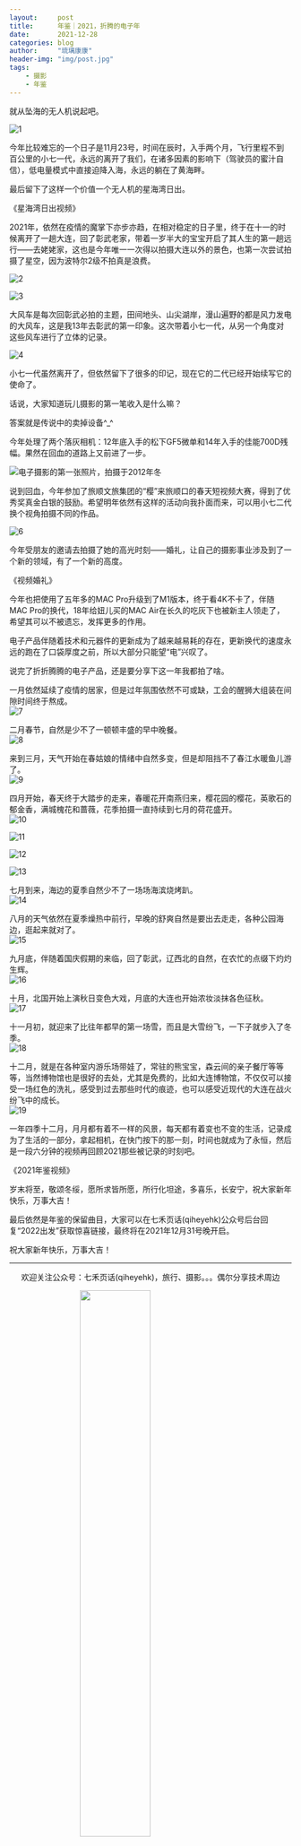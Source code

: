 ```yaml
---
layout:     post
title:      年鉴｜2021，折腾的电子年
date:       2021-12-28
categories: blog
author:     "琉璃康康"
header-img: "img/post.jpg"
tags:
    - 摄影
    - 年鉴
---
```


<style>
img{
  display:block;
  margin:0
  auto;
}
</style>

<meta name="referrer" content="never">

就从坠海的无人机说起吧。

![1][1]

今年比较难忘的一个日子是11月23号，时间在辰时，入手两个月，飞行里程不到百公里的小七一代，永远的离开了我们，在诸多因素的影响下（驾驶员的蜜汁自信），低电量模式中直接迫降入海，永远的躺在了黄海畔。

最后留下了这样一个价值一个无人机的星海湾日出。

《星海湾日出视频》

2021年，依然在疫情的魔掌下亦步亦趋，在相对稳定的日子里，终于在十一的时候离开了一趟大连，回了彰武老家，带着一岁半大的宝宝开启了其人生的第一趟远行——去姥姥家，这也是今年唯一一次得以拍摄大连以外的景色，也第一次尝试拍摄了星空，因为波特尔2级不拍真是浪费。

![2][2]

![3][3]

大风车是每次回彰武必拍的主题，田间地头、山尖湖岸，漫山遍野的都是风力发电的大风车，这是我13年去彰武的第一印象。这次带着小七一代，从另一个角度对这些风车进行了立体的记录。

![4][4]

小七一代虽然离开了，但依然留下了很多的印记，现在它的二代已经开始续写它的使命了。

话说，大家知道玩儿摄影的第一笔收入是什么嘛？

答案就是传说中的卖掉设备^_^

今年处理了两个落灰相机：12年底入手的松下GF5微单和14年入手的佳能700D残幅。果然在回血的道路上又前进了一步。

![电子摄影的第一张照片，拍摄于2012年冬][5]

说到回血，今年参加了旅顺文旅集团的“樱”来旅顺口的春天短视频大赛，得到了优秀奖真金白银的鼓励。希望明年依然有这样的活动向我扑面而来，可以用小七二代换个视角拍摄不同的作品。

![6][6]

​今年受朋友的邀请去拍摄了她的高光时刻——婚礼，让自己的摄影事业涉及到了一个新的领域，​有了一个新的高度。

《视频婚礼》

今年也把使用了五年多的MAC Pro升级到了M1版本，终于看4K不卡了，伴随MAC Pro的换代，18年给妞儿买的MAC Air在长久的吃灰下也被新主人领走了，希望其可以不被遗忘，发挥更多的作用。

电子产品伴随着技术和元器件的更新成为了越来越易耗的存在，更新换代的速度永远的跑在了口袋厚度之前，所以大部分只能望“电”兴叹了。

说完了折折腾腾的电子产品，还是要分享下这一年我都拍了啥。

一月依然延续了疫情的居家，但是过年氛围依然不可或缺，工会的醒狮大组装在间隙时间终于熬成。
![7][7]

二月春节，自然是少不了一顿顿丰盛的早中晚餐。
![8][8]

来到三月，天气开始在春姑娘的情绪中自然多变，但是却阻挡不了春江水暖鱼儿游了。
![9][9]

四月开始，春天终于大踏步的走来，春暖花开南燕归来，樱花园的樱花，英歌石的郁金香，满城槐花和蔷薇，花季拍摄一直持续到七月的荷花盛开。
![10][10]

![11][11]

![12][12]

![13][13]

七月到来，海边的夏季自然少不了一场场海滨烧烤趴。
![14][14]

八月的天气依然在夏季燥热中前行，早晚的舒爽自然是要出去走走，各种公园海边，逛起来就对了。
![15][15]

九月底，伴随着国庆假期的来临，回了彰武，辽西北的自然，在农忙的点缀下灼灼生辉。
![16][16]

十月，北国开始上演秋日变色大戏，月底的大连也开始浓妆淡抹各色征秋。
![17][17]

十一月初，就迎来了比往年都早的第一场雪，而且是大雪纷飞，一下子就步入了冬季。
![18][18]

十二月，就是在各种室内游乐场带娃了，常驻的熊宝宝，森云间的亲子餐厅等等等，当然博物馆也是很好的去处，尤其是免费的，比如大连博物馆，不仅仅可以接受一场红色的洗礼，感受到过去那些时代的痕迹，也可以感受近现代的大连在战火纷飞中的成长。
![19][19]

一年四季十二月，月月都有着不一样的风景，每天都有着变也不变的生活，记录成为了生活的一部分，拿起相机，在快门按下的那一刻，时间也就成为了永恒，然后是一段六分钟的视频再回顾2021那些被记录的时刻吧。

《2021年鉴视频》

岁末将至，敬颂冬绥，愿所求皆所愿，所行化坦途，多喜乐，长安宁，祝大家新年快乐，万事大吉！

最后依然是年鉴的保留曲目，大家可以在七禾页话(qiheyehk)公众号后台回复“2022出发”获取惊喜链接，最终将在2021年12月31号晚开启。

祝大家新年快乐，​万事大吉！

------------
<p align="center">欢迎关注公众号：七禾页话(qiheyehk)，旅行、摄影。。。偶尔分享技术周边</p>
<img src="https://mmbiz.qpic.cn/mmbiz_jpg/QqiaFS6NT0eAaCjLpPgUZricqK7lIOO3hYEYIbjibRlYaiaTsib0reaQfQTmaibVw2QqZLibBWpCHJdg0v3V7yX8sQgWw/0?wx_fmt=jpeg" width="50%"/>


[1]: https://mmbiz.qpic.cn/mmbiz_jpg/QqiaFS6NT0eCcW2B2U9Fl7adWuI5ibtMA4G67QvjF1MOF2Zp8icSeQ61VzKZA0arKlRoZYorU1zPNRBGicB6xve5iaA/0?wx_fmt=jpeg


[2]: https://mmbiz.qpic.cn/mmbiz_jpg/QqiaFS6NT0eCcW2B2U9Fl7adWuI5ibtMA4AfkTT1E5gITrDH0YoenxRydibictEkK9OYfCFbh1psf4SR8xs7tgficibQ/0?wx_fmt=jpeg


[3]: https://mmbiz.qpic.cn/mmbiz_jpg/QqiaFS6NT0eCcW2B2U9Fl7adWuI5ibtMA4d99XWMV1aiaAmLT19UZbSKqMHZ3C1M92DG1EWVWX4cqCBh3aEgmVlFQ/0?wx_fmt=jpeg


[4]: https://mmbiz.qpic.cn/mmbiz_jpg/QqiaFS6NT0eCcW2B2U9Fl7adWuI5ibtMA4zEedrNb9uwEzaaY4Ao2iciaI2eagf7HZpuPBHfoCDZdXQcBicjGfjDN2w/0?wx_fmt=jpeg


[5]: https://mmbiz.qpic.cn/mmbiz_jpg/QqiaFS6NT0eCcW2B2U9Fl7adWuI5ibtMA4ibQ67vPZnLx2TKndD5tNqRNHucImTAz83Ikib6fmV36naG8NKL6JSKCg/0?wx_fmt=jpeg


[6]: https://mmbiz.qpic.cn/mmbiz_jpg/QqiaFS6NT0eCcW2B2U9Fl7adWuI5ibtMA4aA7EuicVpuwRC8wzT1pAibLiaYH7JCTGZQllxjMr13XEJYeuAAYxpxv3g/0?wx_fmt=jpeg


[7]: https://mmbiz.qpic.cn/mmbiz_jpg/QqiaFS6NT0eCcW2B2U9Fl7adWuI5ibtMA4olanrpNo9QKLsxf1lNWdYabD5MBUYxiamWuianTnicCy8qRn2JGZbuSZQ/0?wx_fmt=jpeg


[8]: https://mmbiz.qpic.cn/mmbiz_jpg/QqiaFS6NT0eCcW2B2U9Fl7adWuI5ibtMA4qGM5zgbtZyZIiaEdOLTK5vx5NicWKDhl9SpqS1pTHQFic9OkVgA5yV1XA/0?wx_fmt=jpeg


[9]: https://mmbiz.qpic.cn/mmbiz_jpg/QqiaFS6NT0eCcW2B2U9Fl7adWuI5ibtMA4YDt6OLCuKAyfDO1icTK2kAw0l29QA6sLwFwxbXMePSeZyic7hsFnkggw/0?wx_fmt=jpeg


[10]: https://mmbiz.qpic.cn/mmbiz_jpg/QqiaFS6NT0eCcW2B2U9Fl7adWuI5ibtMA4wCGaMJn6I9pwWug843WYtbvCRPnCeNYSZ6rX508FXcaMnibQBEAYmSA/0?wx_fmt=jpeg


[11]: https://mmbiz.qpic.cn/mmbiz_jpg/QqiaFS6NT0eCcW2B2U9Fl7adWuI5ibtMA4W4ia0ib81JQXBfXo0mEhSPQUUSsgo9GXnfsUIibPDY1B9B6JYYxJyx3LA/0?wx_fmt=jpeg


[12]: https://mmbiz.qpic.cn/mmbiz_jpg/QqiaFS6NT0eCcW2B2U9Fl7adWuI5ibtMA4Gfib4D2xmwaBJL7PwyibHJibJmkFPBkQ1um9JDjPNFP2X27WP6TZeZUpg/0?wx_fmt=jpeg


[13]: https://mmbiz.qpic.cn/mmbiz_jpg/QqiaFS6NT0eCcW2B2U9Fl7adWuI5ibtMA4r8lwrEP9iaEpZzk0vUNrU5KfV9ibkqGwLnv0AMUpwq42Lz9bkHatpibHQ/0?wx_fmt=jpeg


[14]: https://mmbiz.qpic.cn/mmbiz_jpg/QqiaFS6NT0eCcW2B2U9Fl7adWuI5ibtMA45YTK0RAC88KETLd0ibnnP1EMcF71zdEEIpSVc7p5aLeT5Z01d1ye0uw/0?wx_fmt=jpeg


[15]: https://mmbiz.qpic.cn/mmbiz_jpg/QqiaFS6NT0eCcW2B2U9Fl7adWuI5ibtMA4QCSZQMUdsIMc7Vx5iclcRIUVjdEWCscMHcMTZZVxDWNhXWKmDea1gpw/0?wx_fmt=jpeg


[16]: https://mmbiz.qpic.cn/mmbiz_jpg/QqiaFS6NT0eCcW2B2U9Fl7adWuI5ibtMA4pLAteiao0jFFrGAswjtmInRwSibABxAKqK5berm0KWI9fh5mHuIdEGsg/0?wx_fmt=jpeg


[17]: https://mmbiz.qpic.cn/mmbiz_jpg/QqiaFS6NT0eCcW2B2U9Fl7adWuI5ibtMA4ba8N536LtJdNRuAL3cpiaJkvKaqeibCjuic9PiaC7d7gRiaYvfZ9lWmYlvw/0?wx_fmt=jpeg


[18]: https://mmbiz.qpic.cn/mmbiz_jpg/QqiaFS6NT0eCcW2B2U9Fl7adWuI5ibtMA4mH17ScyzYvYdcK4ypeHVxxzywskXEexmFe1YVmEl2ujlS5NTqVuNUA/0?wx_fmt=jpeg


[19]: https://mmbiz.qpic.cn/mmbiz_jpg/QqiaFS6NT0eCcW2B2U9Fl7adWuI5ibtMA4ECNwQ36LQdV69mdxgWHzyU3J2VRsfLPmaMYS0JwArhKRMsO6BbMJcw/0?wx_fmt=jpeg



